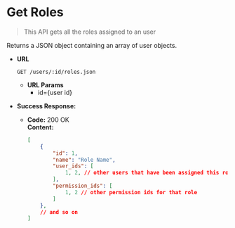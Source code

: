 # Get Roles

> This API gets all the roles assigned to an user

Returns a JSON object containing an array of user objects.

- **URL**

  `GET /users/:id/roles.json`

  - **URL Params**
    - id={user id}

- **Success Response:**

  - **Code:** 200 OK <br />
    **Content:**
    ```json
    [
        {
            "id": 1,
            "name": "Role Name",
            "user_ids": [
                1, 2, // other users that have been assigned this role
            ],
            "permission_ids": [
                1, 2 // other permission ids for that role
            ]
        },
        // and so on
    ]
    ```